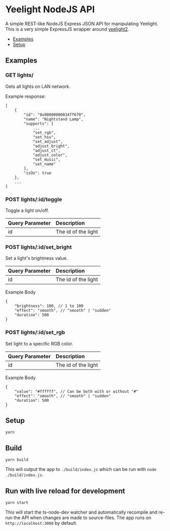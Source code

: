 # Yeelight NodeJS API
A simple REST-like NodeJS Express JSON API for manipulating Yeelight.
This is a very simple ExpressJS wrapper around [yeelight2](https://github.com/song940/node-yeelight).

* [Examples](#examples)
* [Setup](#setup)

## Examples
### GET lights/
Gets all lights on LAN network.

Example response:
```
[
    {
        "id": "0x00000000034ff670",
        "name": "Nightstand Lamp",
        "supports": [
            ...
            "set_rgb",
            "set_hsv",
            "set_adjust",
            "adjust_bright",
            "adjust_ct",
            "adjust_color",
            "set_music",
            "set_name"
        ],
        "isOn": true
    },
    ...
]
```

### POST lights/:id/toggle
Toggle a light on/off.

| Query Parameter | Description         |
|-----------------|:--------------------|
| id              | The id of the light |

### POST lights/:id/set_bright
Set a light's brightness value.

| Query Parameter | Description         |
|-----------------|:--------------------|
| id              | The id of the light |

Example Body
```
{
    "brightness": 100, // 1 to 100
    "effect": "smooth", // "smooth" | "sudden"
    "duration": 500
}
```

### POST lights/:id/set_rgb
Set light to a specific RGB color.

| Query Parameter | Description         |
|-----------------|:--------------------|
| id              | The id of the light |

Example Body
```
{
    "value": "#ffffff", // Can be both with or without "#"
    "effect": "smooth", // "smooth" | "sudden"
    "duration": 500
}
```

## Setup
```
yarn
```

## Build

```
yarn build
```

This will output the app to `./build/index.js` which can be run with `node ./build/index.js`.

## Run with live reload for development
```
yarn start
```

This will start the ts-node-dev watcher and automatically recompile and re-run the API when changes are made to source-files.
The app runs on `http://localhost:3000` by default.
